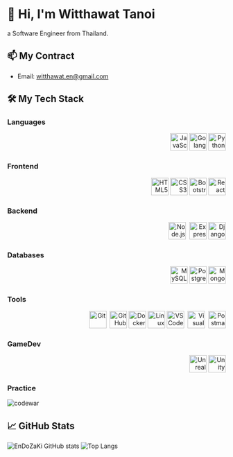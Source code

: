 # 👋 Hi, I'm Witthawat Tanoi
a Software Engineer from Thailand.

## 📫 My Contract
- Email: witthawat.en@gmail.com

## 🛠️ My Tech Stack

### Languages
<p align="right">
  <img src="https://cdn.jsdelivr.net/gh/devicons/devicon/icons/javascript/javascript-original.svg" height="40" alt="JavaScript"/>
  <img src="https://cdn.jsdelivr.net/gh/devicons/devicon/icons/go/go-original.svg" height="40" alt="Golang"/>
  <img src="https://cdn.jsdelivr.net/gh/devicons/devicon/icons/python/python-original.svg" height="40" alt="Python"/>
</p>

### Frontend
<p align="right">
  <img src="https://cdn.jsdelivr.net/gh/devicons/devicon/icons/html5/html5-original.svg" height="40" alt="HTML5"/>
  <img src="https://cdn.jsdelivr.net/gh/devicons/devicon/icons/css3/css3-original.svg" height="40" alt="CSS3"/>
  <img src="https://cdn.jsdelivr.net/gh/devicons/devicon/icons/bootstrap/bootstrap-original.svg" height="40" alt="Bootstrap"/>
  <img src="https://cdn.jsdelivr.net/gh/devicons/devicon/icons/react/react-original.svg" height="40" alt="React"/>
</p>

### Backend
<p align="right">
  <img src="https://cdn.jsdelivr.net/gh/devicons/devicon/icons/nodejs/nodejs-original.svg" height="40" alt="Node.js"/>&nbsp;
  <img src="https://cdn.jsdelivr.net/gh/devicons/devicon/icons/express/express-original.svg" height="40" alt="Express"/>
  <img src="https://cdn.jsdelivr.net/gh/devicons/devicon/icons/django/django-plain.svg" height="40" alt="Django"/>
</p>

### Databases
<p align="right">
  <img src="https://cdn.jsdelivr.net/gh/devicons/devicon/icons/mysql/mysql-original.svg" height="40" alt="MySQL"/>
  <img src="https://cdn.jsdelivr.net/gh/devicons/devicon/icons/postgresql/postgresql-original.svg" height="40" alt="PostgreSQL"/>
  <img src="https://cdn.jsdelivr.net/gh/devicons/devicon/icons/mongodb/mongodb-original.svg" height="40" alt="MongoDB"/>
</p>

### Tools
<p align="right">
  <img src="https://cdn.jsdelivr.net/gh/devicons/devicon/icons/git/git-original.svg" height="40" alt="Git"/>&nbsp;
  <img src="https://cdn.jsdelivr.net/gh/devicons/devicon/icons/github/github-original.svg" height="40" alt="GitHub"/>
  <img src="https://cdn.jsdelivr.net/gh/devicons/devicon/icons/docker/docker-original.svg" height="40" alt="Docker"/>
  <img src="https://cdn.jsdelivr.net/gh/devicons/devicon/icons/linux/linux-original.svg" height="40" alt="Linux"/>
  <img src="https://cdn.jsdelivr.net/gh/devicons/devicon/icons/vscode/vscode-original.svg" height="40" alt="VS Code"/>&nbsp;
  <img src="https://cdn.jsdelivr.net/gh/devicons/devicon@latest/icons/visualstudio/visualstudio-original.svg" height="40" alt="Visual Code"/>&nbsp;
  <img src="https://cdn.jsdelivr.net/gh/devicons/devicon@latest/icons/postman/postman-original.svg" height="40" alt="Postman"/>
</p>

### GameDev
<p align="right">
  <img src="https://cdn.jsdelivr.net/gh/devicons/devicon/icons/unrealengine/unrealengine-original.svg" height="40" alt="Unreal Engine"/>
  <img src="https://cdn.jsdelivr.net/gh/devicons/devicon/icons/unity/unity-original.svg" height="40" alt="Unity"/>
</p>

### Practice
<img src="https://www.codewars.com/users/endokagi/badges/small" alt="codewar" /> </p>

## 📈 GitHub Stats
![EnDoZaKi GitHub stats](https://github-readme-stats.vercel.app/api?username=EnDoZaKi&show_icons=true)
![Top Langs](https://github-readme-stats.vercel.app/api/top-langs/?username=EnDoZaKi&layout=compact)
